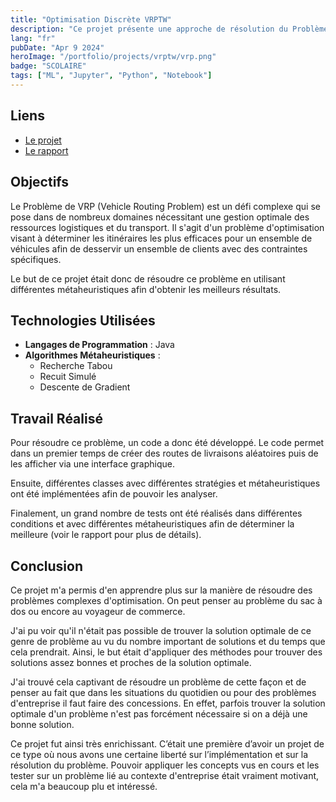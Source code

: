 ```yaml
---
title: "Optimisation Discrète VRPTW"
description: "Ce projet présente une approche de résolution du Problème de VRP (Vehicle Routing Problem) en utilisant diverses métaheuristiques. Il explore la création de routes de livraison efficaces pour desservir des clients tout en respectant des contraintes spécifiques, mettant en œuvre des algorithmes tels que la Recherche Tabou, le Recuit Simulé et la Descente de Gradient."
lang: "fr"
pubDate: "Apr 9 2024"
heroImage: "/portfolio/projects/vrptw/vrp.png"
badge: "SCOLAIRE"
tags: ["ML", "Jupyter", "Python", "Notebook"]
---
```


## **Liens**

- [Le projet](https://github.com/IssamSisbane/discrete-optimization-vrp)
- [Le rapport](https://drive.google.com/file/d/1tf8WzGdUhnmjJWT3ZLaJJHhVEljZy7qP/view?usp=sharing)

## **Objectifs**

Le Problème de VRP (Vehicle Routing Problem) est un défi complexe qui se pose dans de nombreux domaines nécessitant une gestion optimale des ressources logistiques et du transport. Il s'agit d'un problème d'optimisation visant à déterminer les itinéraires les plus efficaces pour un ensemble de véhicules afin de desservir un ensemble de clients avec des contraintes spécifiques.

Le but de ce projet était donc de résoudre ce problème en utilisant différentes métaheuristiques afin d'obtenir les meilleurs résultats.

## **Technologies Utilisées**

- **Langages de Programmation** : Java
- **Algorithmes Métaheuristiques** : 
    * Recherche Tabou
    * Recuit Simulé
    * Descente de Gradient

## **Travail Réalisé**

Pour résoudre ce problème, un code a donc été développé. Le code permet dans un premier temps de créer des routes de livraisons aléatoires puis de les afficher via une interface graphique. 

Ensuite, différentes classes avec différentes stratégies et métaheuristiques ont été implémentées afin de pouvoir les analyser. 

Finalement, un grand nombre de tests ont été réalisés dans différentes conditions et avec différentes métaheuristiques afin de déterminer la meilleure (voir le rapport pour plus de détails).

## **Conclusion**

Ce projet m'a permis d'en apprendre plus sur la manière de résoudre des problèmes complexes d'optimisation. On peut penser au problème du sac à dos ou encore au voyageur de commerce.

J'ai pu voir qu'il n'était pas possible de trouver la solution optimale de ce genre de problème au vu du nombre important de solutions et du temps que cela prendrait. Ainsi, le but était d'appliquer des méthodes pour trouver des solutions assez bonnes et proches de la solution optimale.

J'ai trouvé cela captivant de résoudre un problème de cette façon et de penser au fait que dans les situations du quotidien ou pour des problèmes d'entreprise il faut faire des concessions. En effet, parfois trouver la solution optimale d'un problème n'est pas forcément nécessaire si on a déjà une bonne solution.

Ce projet fut ainsi très enrichissant. C’était une première d’avoir un projet de ce type où nous avons une certaine liberté sur l’implémentation et sur la résolution du problème. Pouvoir appliquer les concepts vus en cours et les tester sur un problème lié au contexte d'entreprise était vraiment motivant, cela m'a beaucoup plu et intéressé.

